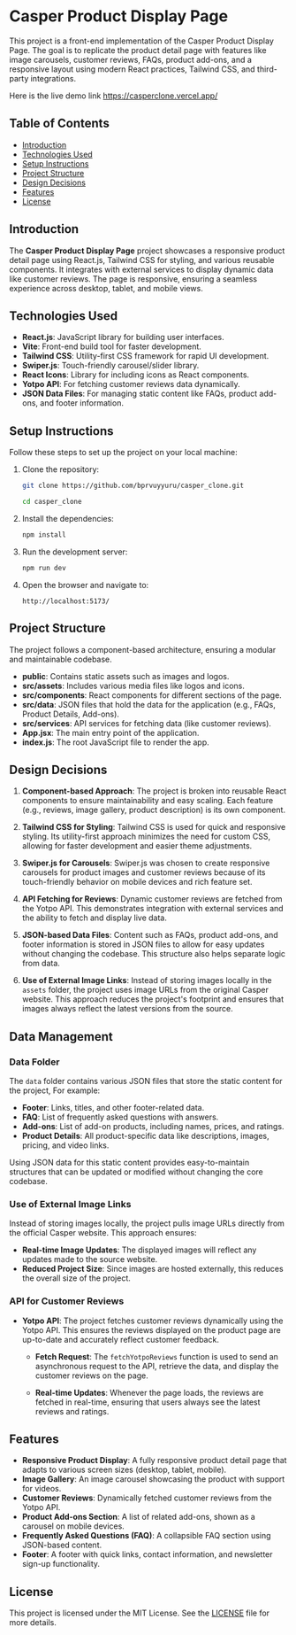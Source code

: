 # Casper Product Display Page

This project is a front-end implementation of the Casper Product Display Page. The goal is to replicate the product detail page with features like image carousels, customer reviews, FAQs, product add-ons, and a responsive layout using modern React practices, Tailwind CSS, and third-party integrations.

Here is the live demo link https://casperclone.vercel.app/

## Table of Contents

- [Introduction](#introduction)
- [Technologies Used](#technologies-used)
- [Setup Instructions](#setup-instructions)
- [Project Structure](#project-structure)
- [Design Decisions](#design-decisions)
- [Features](#features)
- [License](#license)

## Introduction

The **Casper Product Display Page** project showcases a responsive product detail page using React.js, Tailwind CSS for styling, and various reusable components. It integrates with external services to display dynamic data like customer reviews. The page is responsive, ensuring a seamless experience across desktop, tablet, and mobile views.

## Technologies Used

- **React.js**: JavaScript library for building user interfaces.
- **Vite**: Front-end build tool for faster development.
- **Tailwind CSS**: Utility-first CSS framework for rapid UI development.
- **Swiper.js**: Touch-friendly carousel/slider library.
- **React Icons**: Library for including icons as React components.
- **Yotpo API**: For fetching customer reviews data dynamically.
- **JSON Data Files**: For managing static content like FAQs, product add-ons, and footer information.

## Setup Instructions

Follow these steps to set up the project on your local machine:

1. Clone the repository:

   ```bash
   git clone https://github.com/bprvuyyuru/casper_clone.git
   ```
   ```bash
   cd casper_clone
   ```

2. Install the dependencies:

   ```bash
   npm install
   ```

3. Run the development server:

   ```bash
   npm run dev
   ```

4. Open the browser and navigate to:
   ```
   http://localhost:5173/
   ```

## Project Structure

The project follows a component-based architecture, ensuring a modular and maintainable codebase.

- **public**: Contains static assets such as images and logos.
- **src/assets**: Includes various media files like logos and icons.
- **src/components**: React components for different sections of the page.
- **src/data**: JSON files that hold the data for the application (e.g., FAQs, Product Details, Add-ons).
- **src/services**: API services for fetching data (like customer reviews).
- **App.jsx**: The main entry point of the application.
- **index.js**: The root JavaScript file to render the app.

## Design Decisions

1. **Component-based Approach**:
   The project is broken into reusable React components to ensure maintainability and easy scaling. Each feature (e.g., reviews, image gallery, product description) is its own component.

2. **Tailwind CSS for Styling**:
   Tailwind CSS is used for quick and responsive styling. Its utility-first approach minimizes the need for custom CSS, allowing for faster development and easier theme adjustments.

3. **Swiper.js for Carousels**:
   Swiper.js was chosen to create responsive carousels for product images and customer reviews because of its touch-friendly behavior on mobile devices and rich feature set.

4. **API Fetching for Reviews**:
   Dynamic customer reviews are fetched from the Yotpo API. This demonstrates integration with external services and the ability to fetch and display live data.

5. **JSON-based Data Files**:
   Content such as FAQs, product add-ons, and footer information is stored in JSON files to allow for easy updates without changing the codebase. This structure also helps separate logic from data.

6. **Use of External Image Links**:
   Instead of storing images locally in the `assets` folder, the project uses image URLs from the original Casper website. This approach reduces the project's footprint and ensures that images always reflect the latest versions from the source.

## Data Management

### Data Folder

The `data` folder contains various JSON files that store the static content for the project, For example:

- **Footer**: Links, titles, and other footer-related data.
- **FAQ**: List of frequently asked questions with answers.
- **Add-ons**: List of add-on products, including names, prices, and ratings.
- **Product Details**: All product-specific data like descriptions, images, pricing, and video links.

Using JSON data for this static content provides easy-to-maintain structures that can be updated or modified without changing the core codebase.

### Use of External Image Links

Instead of storing images locally, the project pulls image URLs directly from the official Casper website. This approach ensures:

- **Real-time Image Updates**: The displayed images will reflect any updates made to the source website.
- **Reduced Project Size**: Since images are hosted externally, this reduces the overall size of the project.

### API for Customer Reviews

- **Yotpo API**: The project fetches customer reviews dynamically using the Yotpo API. This ensures the reviews displayed on the product page are up-to-date and accurately reflect customer feedback.

  - **Fetch Request**: The `fetchYotpoReviews` function is used to send an asynchronous request to the API, retrieve the data, and display the customer reviews on the page.

  - **Real-time Updates**: Whenever the page loads, the reviews are fetched in real-time, ensuring that users always see the latest reviews and ratings.

## Features

- **Responsive Product Display**: A fully responsive product detail page that adapts to various screen sizes (desktop, tablet, mobile).
- **Image Gallery**: An image carousel showcasing the product with support for videos.
- **Customer Reviews**: Dynamically fetched customer reviews from the Yotpo API.
- **Product Add-ons Section**: A list of related add-ons, shown as a carousel on mobile devices.
- **Frequently Asked Questions (FAQ)**: A collapsible FAQ section using JSON-based content.
- **Footer**: A footer with quick links, contact information, and newsletter sign-up functionality.

## License

This project is licensed under the MIT License. See the [LICENSE](LICENSE) file for more details.
